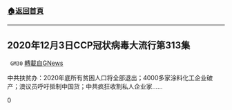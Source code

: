 ###  [:house:返回首頁](https://github.com/ourhimalayas/txt)
---

## 2020年12月3日CCP冠状病毒大流行第313集
` GM30` [轉載自GNews](https://gnews.org/zh-hans/615333/)

中共扶贫办：2020年底所有贫困人口将全部退出；4000多家涂料化工企业破产；澳议员呼吁抵制中国货；中共疯狂收割私人企业家……

0
